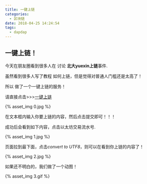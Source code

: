 ```yaml
---
title: 一键上链
categories:
  - 区块链
date: 2018-04-25 14:24:54
tags:
  - dapdap
---
```

## 一键上链！

今天在朋友圈看到很多人在 讨论 **北大yuexin上链**事件.

虽然看到很多人写了教程 如何上链，但是觉得对普通人门槛还是太高了！

所以 做了一个一键上链的服务！

请直接点击>>>[一键上链](http://www.dapdap.io/#/onChain)

{% asset_img 0.jpg  %}

在文本框内输入你要上链的内容，然后点击提交即可！！！

成功后会看到如下内容，点击以太坊交易流水号.

{% asset_img 1.jpg  %}

页面拉到最下面，点击*convert to UTF8*，则可以在看到你上链的内容了！

{% asset_img 2.jpg  %}

如果还不明白的，我们做了一个动图！

{% asset_img 3.gif  %}

 

